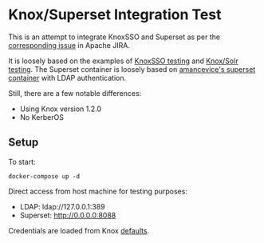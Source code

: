 # Knox/Superset Integration Test

This is an attempt to integrate KnoxSSO and Superset as per the [corresponding issue](https://issues.apache.org/jira/browse/KNOX-1783) in Apache JIRA.

It is loosely based on the examples of [KnoxSSO testing](https://github.com/lmccay/knox_sso_testing) and [Knox/Solr testing](https://github.com/risdenk/knox_solr_testing). The Superset container is loosely based on [amancevice's superset container](https://github.com/amancevice/superset) with LDAP authentication.

Still, there are a few notable differences:

* Using Knox version 1.2.0
* No KerberOS

## Setup

To start:

    docker-compose up -d

Direct access from host machine for testing purposes:

* LDAP: ldap://127.0.0.1:389
* Superset: http://0.0.0.0:8088

 Credentials are loaded from Knox [defaults](https://github.com/apache/knox/blob/master/gateway-release/home/conf/users.ldif).
 